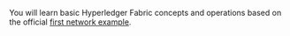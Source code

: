 You will learn basic Hyperledger Fabric concepts and operations based on the official [first network example](https://hyperledger-fabric.readthedocs.io/en/release-1.4/build_network.html).
